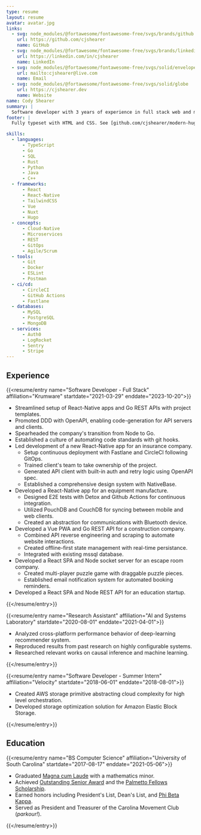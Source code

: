 ```yaml
---
type: resume
layout: resume
avatar: avatar.jpg
links:
  - svg: node_modules/@fortawesome/fontawesome-free/svgs/brands/github
    url: https://github.com/cjshearer
    name: GitHub
  - svg: node_modules/@fortawesome/fontawesome-free/svgs/brands/linkedin
    url: https://linkedin.com/in/cjshearer
    name: LinkedIn
  - svg: node_modules/@fortawesome/fontawesome-free/svgs/solid/envelope
    url: mailto:cjshearer@live.com
    name: Email
  - svg: node_modules/@fortawesome/fontawesome-free/svgs/solid/globe
    url: https://cjshearer.dev
    name: Website
name: Cody Shearer
summary: |
  Software developer with 3 years of experience in full stack web and mobile development
footer: |
  Fully typeset with HTML and CSS. See [github.com/cjshearer/modern-hugo-resume](https://github.com/cjshearer/modern-hugo-resume).

skills:
  - languages:
      - TypeScript
      - Go
      - SQL
      - Rust
      - Python
      - Java
      - C++
  - frameworks:
      - React
      - React-Native
      - TailwindCSS
      - Vue
      - Nuxt
      - Hugo
  - concepts:
      - Cloud-Native
      - Microservices
      - REST
      - GitOps
      - Agile/Scrum
  - tools:
      - Git
      - Docker
      - ESLint
      - Postman
  - ci/cd:
      - CircleCI
      - GitHub Actions
      - Fastlane
  - databases:
      - MySQL
      - PostgreSQL
      - MongoDB
  - services:
      - Auth0
      - LogRocket
      - Sentry
      - Stripe
---
```


## Experience

{{<resume/entry name="Software Developer - Full Stack" affiliation="Krumware" startdate="2021-03-29" enddate="2023-10-20">}}

- Streamlined setup of React-Native apps and Go REST APIs with project templates.
- Promoted DDD with OpenAPI, enabling code-generation for API servers and clients.
- Spearheaded the company's transition from Node to Go.
- Established a culture of automating code standards with git hooks.
- Led development of a new React-Native app for an insurance company.
  - Setup continuous deployment with Fastlane and CircleCI following GitOps.
  - Trained client's team to take ownership of the project.
  - Generated API client with built-in auth and retry logic using OpenAPI spec.
  - Established a comprehensive design system with NativeBase.
- Developed a React-Native app for an equipment manufacture.
  - Designed E2E tests with Detox and Github Actions for continuous integration.
  - Utilized PouchDB and CouchDB for syncing between mobile and web clients.
  - Created an abstraction for communications with Bluetooth device.
- Developed a Vue PWA and Go REST API for a construction company.
  - Combined API reverse engineering and scraping to automate website interactions.
  - Created offline-first state management with real-time persistance.
  - Integrated with existing mssql database.
- Developed a React SPA and Node socket server for an escape room company.
  - Created multi-player puzzle game with draggable puzzle pieces.
  - Established email notification system for automated booking reminders.
- Developed a React SPA and Node REST API for an education startup.

{{</resume/entry>}}

{{<resume/entry name="Research Assistant" affiliation="AI and Systems Laboratory" startdate="2020-08-01" enddate="2021-04-01">}}

- Analyzed cross-platform performance behavior of deep-learning recommender system.
- Reproduced results from past research on highly configurable systems.
- Researched relevant works on causal inference and machine learning.

{{</resume/entry>}}

{{<resume/entry name="Software Developer - Summer Intern" affiliation="Velocity" startdate="2018-06-01" enddate="2018-08-01">}}

- Created AWS storage primitive abstracting cloud complexity for high level orchestration.
- Developed storage optimization solution for Amazon Elastic Block Storage.

{{</resume/entry>}}

## Education

{{<resume/entry name="BS Computer Science" affiliation="University of South Carolina" startdate="2017-08-17" enddate="2021-05-06">}}

- Graduated [Magna cum Laude](pdf/usc-diploma.pdf) with a mathematics minor.
- Achieved [Outstanding Senior
  Award](https://sc.edu/about/offices_and_divisions/leadership_and_service_center/awards_and_recognition/senior-awards/index.php) and the [Palmetto Fellows Scholarship](https://sc.edu/about/offices_and_divisions/financial_aid/scholarships/scholarships_for_sc_residents/palmetto_fellows/index.php).
- Earned honors including President's List, Dean's List, and [Phi Beta Kappa](https://www.pbk.org/About).
- Served as President and Treasurer of the Carolina Movement Club (_parkour!_).

{{</resume/entry>}}
